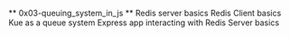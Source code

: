 ** 0x03-queuing_system_in_js **
Redis server basics
Redis Client basics
Kue as a queue system
Express app interacting with Redis Server basics
